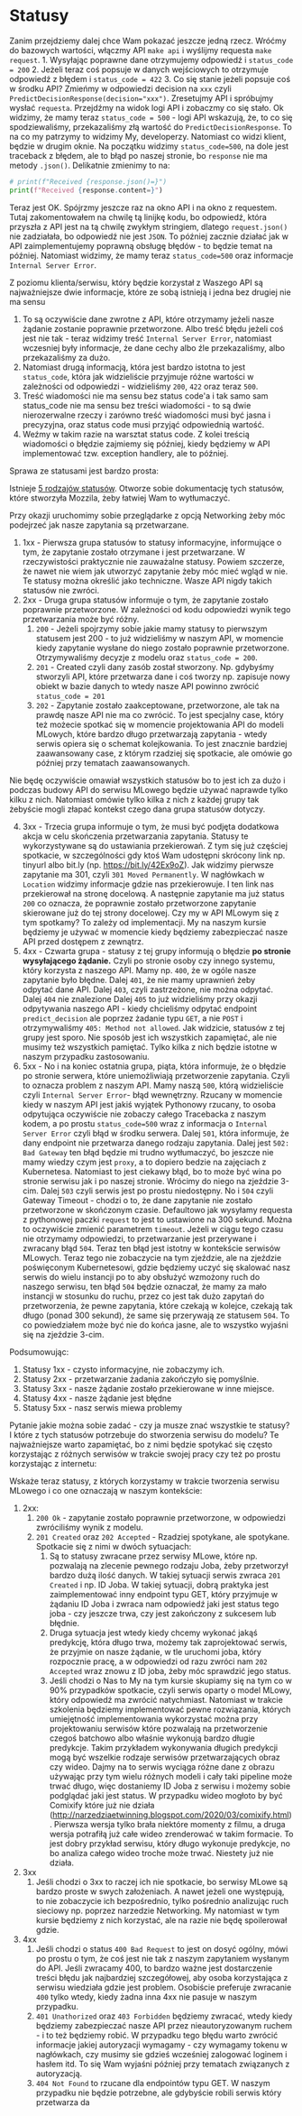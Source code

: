 # Statusy

Zanim przejdziemy dalej chce Wam pokazać jeszcze jedną rzecz. Wróćmy do bazowych wartości, włączmy API `make api` i wyślijmy requesta `make request`.
	1. Wysyłając poprawne dane otrzymujemy odpowiedź i `status_code = 200`
	2. Jeżeli teraz coś popsuje w danych wejściowych to otrzymuje odpowiedź z błędem i `status_code = 422`
	3. Co się stanie jeżeli popsuje coś w środku API? Zmieńmy w odpowiedzi decision na `xxx` czyli `PredictDecisionResponse(decision="xxx")`. Zresetujmy API i spróbujmy wysłać `requesta`. Przejdźmy na widok logi API i zobaczmy co się stało. Ok widzimy, że mamy teraz `status_code = 500` - logi API wskazują, że, to co się spodziewaliśmy, przekazaliśmy złą wartość do `PredictDecisionResponse`. To na co my patrzymy to widzimy My, developerzy. Natomiast co widzi klient, będzie w drugim oknie. Na początku widzimy `status_code=500`, na dole jest traceback z błędem, ale to błąd po naszej stronie, bo `response` nie ma metody `.json()`. Delikatnie zmienimy to na:

```python
# print(f"Received {response.json()=}")  
print(f"Received {response.content=}")
```

Teraz jest OK. Spójrzmy jeszcze raz na okno API i na okno z requestem. Tutaj zakomentowałem na chwilę tą linijkę kodu, bo odpowiedź, która przyszła z API jest na tą chwilę zwykłym stringiem, dlatego `request.json()` nie zadziałała, bo odpowiedź nie jest `JSON`. To później zacznie działać jak w API zaimplementujemy poprawną obsługę błędów - to będzie temat na później. Natomiast widzimy, że mamy teraz `status_code=500` oraz informacje `Internal Server Error`. 

Z poziomu klienta/serwisu, który będzie korzystał z Waszego API są najważniejsze dwie informacje, które ze sobą istnieją i jedna bez drugiej nie ma sensu
1. To są oczywiście dane zwrotne z API, które otrzymamy jeżeli nasze żądanie zostanie poprawnie przetworzone. Albo treść błędu jeżeli coś jest nie tak - teraz widzimy treść `Internal Server Error`, natomiast wczesniej były informacje, że dane cechy albo źle przekazaliśmy, albo przekazaliśmy za dużo.
2. Natomiast drugą informacją, która jest bardzo istotna to jest `status_code`, która jak widzieliście przyjmuje różne wartości w zależności od odpowiedzi - widzieliśmy `200`, `422` oraz teraz `500`. 
3. Treść wiadomości nie ma sensu bez status code'a i tak samo sam status_code nie ma sensu bez treści wiadomości - to są dwie nierozerwalne rzeczy i zarówno treść wiadomości musi być jasna i precyzyjna, oraz status code musi przyjąć odpowiednią wartość.
4. Weźmy w takim razie na warsztat status code. Z kolei treścią wiadomości o błędzie zajmiemy się później, kiedy będziemy w API implementować tzw. exception handlery, ale to później.

Sprawa ze statusami jest bardzo prosta:

Istnieje [5 rodzajów statusów](https://developer.mozilla.org/en-US/docs/Web/HTTP/Status). Otworze sobie dokumentację tych statusów, które stworzyła Mozzila, żeby łatwiej Wam to wytłumaczyć. 

Przy okazji uruchomimy sobie przeglądarke z opcją Networking żeby móc podejrzeć jak nasze zapytania są przetwarzane.

1. 1xx - Pierwsza grupa statusów to statusy informacyjne, informujące o tym, że zapytanie zostało otrzymane i jest przetwarzane. W rzeczywistości praktycznie nie zauważalne statusy. Powiem szczerze, że nawet nie wiem jak utworzyć zapytanie żeby móc mieć wgląd w nie. Te statusy można określić jako techniczne. Wasze API nigdy takich statusów nie zwróci.
2. 2xx - Druga grupa statusów informuje o tym, że zapytanie zostało poprawnie przetworzone. W zależności od kodu odpowiedzi wynik tego przetwarzania może być różny. 
	1. `200` - Jeżeli spojrzymy sobie jakie mamy statusy to pierwszym statusem jest 200 - to już widzieliśmy w naszym API, w momencie kiedy zapytanie wysłane do niego zostało poprawnie przetworzone. Otrzymywaliśmy decyzje z modelu oraz `status_code = 200`.
	2. `201` - Created czyli dany zasób został stworzony. Np. gdybyśmy stworzyli API, które przetwarza dane i coś tworzy np. zapisuje nowy obiekt w bazie danych to wtedy nasze API powinno zwrócić `status_code = 201`
	3. `202` - Zapytanie zostało zaakceptowane, przetworzone, ale tak na prawdę nasze API nie ma co zwrócić. To jest specjalny case, który też możecie spotkać się w momencie projektowania API do modeli MLowych, które bardzo długo przetwarzają zapytania - wtedy serwis opiera się o schemat kolejkowania. To jest znacznie bardziej zaawansowany case, z którym rzadziej się spotkacie, ale omówie go później przy tematach zaawansowanych.

Nie będę oczywiście omawiał wszystkich statusów bo to jest ich za dużo i podczas budowy API do serwisu MLowego będzie używać naprawde tylko kilku z nich. Natomiast omówie tylko kilka z nich z każdej grupy tak żebyście mogli złapać kontekst czego dana grupa statusów dotyczy.

4. 3xx - Trzecia grupa informuje o tym, że musi być podjęta dodatkowa akcja w celu skończenia przetwarzania zapytania. Statusy te wykorzystywane są do ustawiania przekierowań. Z tym się już częściej spotkacie, w szczególności gdy ktoś Wam udostępni skrócony link np. tinyurl albo bit.ly (np. https://bit.ly/42Ex9oZ). Jak widzimy pierwsze zapytanie ma 301, czyli `301 Moved Permanently`. W nagłówkach w `Location` widzimy informacje gdzie nas przekierowuje. I ten link nas przekierował na stronę docelową. A następnie zapytanie ma już status `200` co oznacza, że poprawnie zostało przetworzone zapytanie skierowane już do tej strony docelowej. Czy my w API MLowym się z tym spotkamy? To zależy od implementacji. My na naszym kursie będziemy je używać w momencie kiedy będziemy zabezpieczać nasze API przed dostępem z zewnątrz.
5. 4xx - Czwarta grupa - statusy z tej grupy informują o błędzie **po stronie wysyłającego żądanie.** Czyli po stronie osoby czy innego systemu, który korzysta z naszego API. 
	Mamy np. `400`, że w ogóle nasze zapytanie było błędne. 
	Dalej `401`, że nie mamy uprawnień żeby odpytać dane API.
	Dalej `403`, czyli zastrzeżone, nie można odpytać.
	Dalej `404` nie znalezione
	Dalej `405` to już widzieliśmy przy okazji odpytywania naszego API - kiedy chcieliśmy odpytać endpoint `predict_decision` ale poprzez żadanie typu `GET`, a nie `POST` i otrzymywaliśmy `405: Method not allowed`.
	Jak widzicie, statusów z tej grupy jest sporo. Nie sposób jest ich wszystkich zapamiętać, ale nie musimy też wszystkich pamiętać. Tylko kilka z nich będzie istotne w naszym przypadku zastosowaniu.
1. 5xx - No i na koniec ostatnia grupa, piąta, która informuje, że o błędzie po stronie serwera, które uniemożliwiają przetworzenie zapytania. Czyli to oznacza problem z naszym API. 
   Mamy naszą `500`, którą widzieliście czyli `Internal Server Error`- błąd wewnętrzny. Rzucany w momencie kiedy w naszym API jest jakiś wyjątek Pythonowy rzucany, to osoba odpytująca oczywiście nie zobaczy całego Tracebacka z naszym kodem, a po prostu `status_code=500` wraz z informacja o `Internal Server Error` czyli błąd w środku serwera.
   Dalej `501`, która informuje, że dany endpoint nie przetwarza danego rodzaju zapytania. 
   Dalej jest `502: Bad Gateway` ten błąd będzie mi trudno wytłumaczyć, bo jeszcze nie mamy wiedzy czym jest  `proxy`, a to dopiero bedzie na zajęciach z Kubernetesa. Natomiast to jest ciekawy błąd, bo to może być wina po stronie serwisu jak i po naszej stronie. Wrócimy do niego na zjeździe 3-cim.
   Dalej `503` czyli serwis jest po prostu niedostępny. 
   No i `504` czyli Gateway Timeout - chodzi o to, że dane zapytanie nie zostało przetworzone w skońćzonym czasie. Defaultowo jak wysyłamy requesta z pythonowej paczki `request` to jest to ustawione na 300 sekund. Można to oczywiście zmienić parametrem `timeout`. Jeżeli w ciągu tego czasu nie otrzymamy odpowiedzi, to przetwarzanie jest przerywane i zwracany błąd `504`. Teraz ten błąd jest istotny w kontekście serwisów MLowych. Teraz tego nie zobaczycie na tym zjeździe, ale na zjeździe poświęconym Kubernetesowi, gdzie będziemy uczyć się skalować nasz serwis do wielu instancji po to aby obsłużyć wzmożony ruch do naszego serwisu, ten błąd `504` będzie oznaczał, że mamy za mało instancji w stosunku do ruchu, przez co jest tak dużo zapytań do przetworzenia, że pewne zapytania, które czekają w kolejce, czekają tak długo (ponad 300 sekund), że same się przerywają ze statusem `504`. To co powiedziałem może być nie do końca jasne, ale to wszystko wyjaśni się na zjeździe 3-cim.

Podsumowując:

1. Statusy 1xx - czysto informacyjne, nie zobaczymy ich.
2. Statusy 2xx - przetwarzanie żadania zakończyło się pomyślnie.
3. Statusy 3xx - nasze żądanie zostało przekierowane w inne miejsce.
4. Statusy 4xx - nasze żądanie jest błędne
5. Statusy 5xx - nasz serwis miewa problemy

Pytanie jakie można sobie zadać - czy ja musze znać wszystkie te statusy? I które z tych statusów potrzebuje do stworzenia serwisu do modelu? Te najważniejsze warto zapamiętać, bo z nimi będzie spotykać się często korzystając z różnych serwisów w trakcie swojej pracy czy też po prostu korzystając z internetu:

Wskaże teraz statusy, z których korzystamy w trakcie tworzenia serwisu MLowego i co one oznaczają w naszym kontekście:

1. 2xx:
	1. `200 Ok` - zapytanie zostało poprawnie przetworzone, w odpowiedzi zwróciliśmy wynik z modelu. 
	2. `201 Created` oraz `202 Accepted` - Rzadziej spotykane, ale spotykane. Spotkacie się z nimi w dwóch sytuacjach:
		1. Są to statusy zwracane przez serwisy MLowe, które np. pozwalają na zlecenie pewnego rodzaju Joba, żeby przetworzył bardzo dużą ilość danych. W takiej sytuacji serwis zwraca `201 Created` i np. ID Joba. W takiej sytuacji, dobrą praktyka jest zaimplementować inny endpoint typu GET, który przyjmuje w żądaniu ID Joba i zwraca nam odpowiedź jaki jest status tego joba - czy jeszcze trwa, czy jest zakończony z sukcesem lub błędnie.
		2. Druga sytuacja jest wtedy kiedy chcemy wykonać jakąś predykcję, która długo trwa, możemy tak zaprojektować serwis, że przyjmie on nasze żądanie, w tle uruchomi joba, który rozpocznie pracę, a w odpowiedzi od razu zwróci nam `202 Accepted` wraz znowu z ID joba, żeby móc sprawdzić jego status.
		3. Jeśli chodzi o Nas to My na tym kursie skupiamy się na tym co w 90% przypadków spotkacie, czyli serwis oparty o model MLowy, który odpowiedź ma zwrócić natychmiast. Natomiast w trakcie szkolenia będziemy implementować pewne rozwiązania, których umiejętność implementowania wykorzystać można przy projektowaniu serwisów które pozwalają na przetworzenie czegoś batchowo albo właśnie wykonują bardzo długie predykcje. Takim przykładem wykonywania długich predykcji mogą być wszelkie rodzaje serwisów przetwarzających obraz czy wideo. Dajmy na to serwis wyciąga różne dane z obrazu używając przy tym wielu różnych modeli i cały taki pipeline może trwać długo, więc dostaniemy ID Joba z serwisu i możemy sobie podglądać jaki jest status. W przypadku wideo mogłoto by być Comixify które już nie działa (http://narzedziaetwinning.blogspot.com/2020/03/comixify.html). Pierwsza wersja tylko brała niektóre momenty z filmu, a druga wersja potrafiłą już całe wideo zrenderować w takim formacie. To jest dobry przykład serwisu, który długo wykonuje predykcje, no bo analiza całego wideo troche może trwać. Niestety już nie działa.
2. 3xx
	1. Jeśli chodzi o 3xx to raczej ich nie spotkacie, bo serwisy MLowe są bardzo proste w swych założeniach. A nawet jeżeli one występują, to nie zobaczycie ich bezpośrednio, tylko pośrednio analizując ruch sieciowy np. poprzez narzedzie Networking. My natomiast w tym kursie będziemy z nich korzystać, ale na razie nie będę spoilerował gdzie.
3. 4xx
	1. Jeśli chodzi o status `400 Bad Request` to jest on dosyć ogólny, mówi po prostu o tym, że coś jest nie tak z naszym zapytaniem wysłanym do API. Jeśli zwracamy 400, to bardzo ważne jest dostarczenie treści błędu jak najbardziej szczegółowej, aby osoba korzystająca z serwisu wiedziała gdzie jest problem. Osobiście preferuje zwracanie `400` tylko wtedy, kiedy żadna inna 4xx nie pasuje w naszym przypadku.
	2. `401 Unathorized` oraz `403 Forbidden` będziemy zwracać, wtedy kiedy będziemy zabezpieczać nasze API przez nieautoryzowanym ruchem - i to też będziemy robić. W przypadku tego błędu warto zwrócić informacje jakiej autoryzacji wymagamy - czy wymagamy tokenu w nagłówkach, czy musimy sie gdzieś wcześniej zalogować loginem i hasłem itd. To się Wam wyjaśni później przy tematach związanych z autoryzacją.
	3. `404 Not Found` to rzucane dla endpointów typu GET. W naszym przypadku nie będzie potrzebne, ale gdybyście robili serwis który przetwarza da